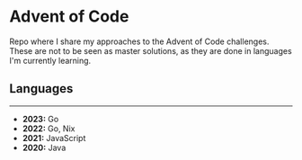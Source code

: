 # Advent of Code

Repo where I share my approaches to the Advent of Code challenges.
These are not to be seen as master solutions, as they are done in languages I'm currently learning.

## Languages

---

- **2023:** Go
- **2022:** Go, Nix
- **2021:** JavaScript
- **2020:** Java
